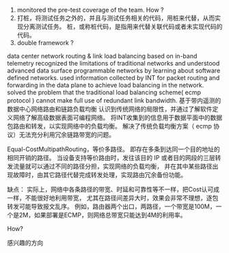 1. monitored the pre-test coverage of the team. How ?
2. 打桩，将测试任务之外的，并且与测试任务相关的代码，用桩来代替，从而实现分离测试任务。 
   桩，或称桩代码，是指用来代替关联代码或者未实现代码的代码。
3. double framework ?

data center network routing & link load balancing based on in-band telemetry
recognized the limitations of traditional networks and understood advanced data surface programmable networks by learning about software defined networks.
used information collected by INT for packet routing and forwarding in the data plane to achieve load balancing in the network.
solved the problem that the traditional load balancing scheme( ecmp protocol ) cannot make full use of redundant link bandwidth.
基于带内遥测的数据中心网络路由和链路负载均衡
认识到传统网络的局限性，并通过了解软件定义网络了解高级数据表面可编程网络。
将INT收集到的信息用于数据平面中的数据包路由和转发，以实现网络中的负载均衡。
解决了传统负载均衡方案（ ecmp 协议）无法充分利用冗余链路带宽的问题。

Equal-CostMultipathRouting，等价多路径。
即存在多条到达同一个目的地址的相同开销的路径。
当设备支持等价路由时，发往该目的 IP 或者目的网段的三层转发流量就可以通过不同的路径分担，实现网络的负载均衡，
并在其中某些路径出现故障时，由其它路径代替完成转发处理，实现路由冗余备份功能。

缺点：
实际上，网络中各条路径的带宽、时延和可靠性等不一样，把Cost认可成一样，不能很好地利用带宽，
尤其在路径间差异大时，效果会非常不理想，逐包转发可能导致报文乱序。
例如，路由器两个出口，两路径，一个带宽是100M，一个是2M，如果部署是ECMP，则网络总带宽只能达到4M的利用率。

How?

感兴趣的方向